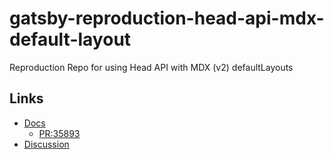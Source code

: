 # gatsby-reproduction-head-api-mdx-default-layout

Reproduction Repo for using Head API with MDX (v2) defaultLayouts

## Links

- [Docs](https://github.com/gatsbyjs/gatsby/blob/feat/mdx-v2-docs/docs/docs/how-to/routing/mdx.md)
  - [PR:35893](https://github.com/gatsbyjs/gatsby/pull/35893)
- [Discussion](https://github.com/gatsbyjs/gatsby/discussions/25068)
